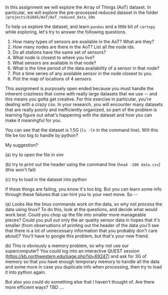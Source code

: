 In this assignment we will explore the Array of Things (AoT) dataset. In particular, we will explore the pre-processed reduced dataset in the folder `/projects/b1045/AoT/AoT_reduced_data_10m`

To help us explore the dataset, and learn `pandas` and a little bit of `cartopy` while exploring, let's try to answer the following questions.

1. How many types of sensors are available in the AoT? What are they?
2. How many nodes are there in the AoT? List all the node ids.
3. Do all stations have the same set of sensors?
4. What node is closest to where you live?
5. What sensors are available in that node?
6. What is the time period of the data availability of a sensor in that node?
7. Plot a time series of any available sensor in the node closest to you.
8. Plot the map of locations of 4 sensors.

This assignment is purposely open ended because you must handle the inherent craziness that come with really large datasets that we use -- and this means you gotta get creative. For this exercise in particular, you're dealing with a crazy csv. In your research, you will encounter many datasets that are really poorly and inefficiently organized, so part of the problem is learning figure out what's happening with the dataset and how you can make it meaningful for you.

You can see that the dataset is 1.5G (`ls -lh` in the command line). Will this file be too big to handle by python?

My suggestion?

(a) try to open the file in vim

(b) try to print out the header using the command line (`head -100 data.csv`) (this won't fail)

(c) try to load in the dataset into python


If these things are failing, you know it's too big. But you can learn some info through these failures that can hint you to your next move. So --

(a) Looks like the linux commands work on the data, so why not process the data using linux? To do this, look at the questions, and decide what would work best. Could you chop up the file into smaller more manageable pieces? Could you pull out only the air quality sensor data in hopes that it's smaller (from observations of printing out the header of the data you'll see that there is a lot of unnecessary information that you probably don't care about)? You'll have to google this problem, but that's your new friend.

(b) This is obviously a memory problem, so why not use our supercomputer? You could log into an interactive QUEST session (https://kb.northwestern.edu/page.php?id=69247) and ask for 3G of memory so that you have enough temporary memory to handle all the data and some more in case you duplicate info when processing, then try to load it into python again.

But also you could do something else that I haven't thought of. Are there more efficient ways? TBD ....
